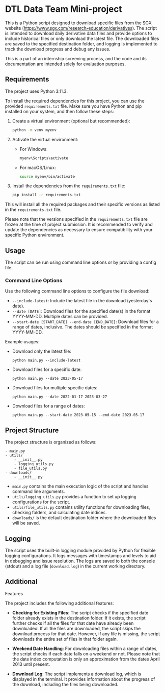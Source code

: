 # DTL Data Team Mini-project

This is a Python script designed to download specific files from the SGX website (https://www.sgx.com/research-education/derivatives). The script is intended to download daily derivative data files and provide options to include historical files or only download the latest file. The downloaded files are saved to the specified destination folder, and logging is implemented to track the download progress and debug any issues.

This is a part of an internship screening process, and the code and its documentation are intended solely for evaluation purposes.

## Requirements
The project uses Python 3.11.3.

To install the required dependencies for this project, you can use the provided `requirements.txt` file. Make sure you have Python and pip installed on your system, and then follow these steps:

1. Create a virtual environment (optional but recommended):
   ```bash
   python -m venv myenv
   ```

2. Activate the virtual environment:
   - For Windows:
     ```bash
     myenv\Scripts\activate
     ```
   - For macOS/Linux:
     ```bash
     source myenv/bin/activate
     ```

3. Install the dependencies from the `requirements.txt` file:
   ```bash
   pip install -r requirements.txt
   ```

This will install all the required packages and their specific versions as listed in the `requirements.txt` file.

Please note that the versions specified in the `requirements.txt` file are frozen at the time of project submission. It is recommended to verify and update the dependencies as necessary to ensure compatibility with your specific Python environment.

## Usage

The script can be run using command line options or by providing a config file.

### Command Line Options

Use the following command line options to configure the file download:

- `--include-latest`: Include the latest file in the download (yesterday's date).
- `--date [DATE]`: Download files for the specified date(s) in the format YYYY-MM-DD. Multiple dates can be provided.
- `--start-date [START_DATE] --end-date [END_DATE]`: Download files for a range of dates, inclusive. The dates should be specified in the format YYYY-MM-DD.

Example usages:

- Download only the latest file:
  ```
  python main.py --include-latest
  ```

- Download files for a specific date:
  ```
  python main.py --date 2023-05-17
  ```

- Download files for multiple specific dates:
  ```
  python main.py --date 2022-01-17 2023-03-27
  ```

- Download files for a range of dates:
  ```
  python main.py --start-date 2023-05-15 --end-date 2023-05-17
  ```

## Project Structure

The project structure is organized as follows:

```
- main.py
- utils/
    - __init__.py
    - logging_utils.py
    - file_utils.py
- downloads/
    - __init__.py
```

- `main.py` contains the main execution logic of the script and handles command line arguments.
- `utils/logging_utils.py` provides a function to set up logging configurations for the script.
- `utils/file_utils.py` contains utility functions for downloading files, checking folders, and calculating date indices.
- `downloads/` is the default destination folder where the downloaded files will be saved.

## Logging

The script uses the built-in logging module provided by Python for flexible logging configurations. It logs messages with timestamps and levels to aid in debugging and issue resolution. The logs are saved to both the console (stdout) and a log file (`download.log`) in the current working directory.

## Additional

 Features

The project includes the following additional features:

- **Checking for Existing Files**: The script checks if the specified date folder already exists in the destination folder. If it exists, the script further checks if all the files for that date have already been downloaded. If all the files are downloaded, the script skips the download process for that date. However, if any file is missing, the script downloads the entire set of files in that folder again.

- **Weekend Date Handling**: For downloading files within a range of dates, the script checks if each date falls on a weekend or not. Please note that the date index computation is only an approximation from the dates April 2013 until present.

- **Download Log**: The script implements a download log, which is displayed in the terminal. It provides information about the progress of the download, including the files being downloaded.

